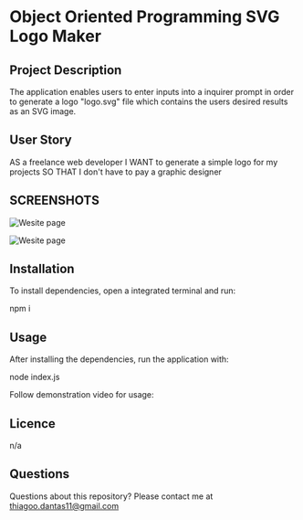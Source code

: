 # Object Oriented Programming SVG Logo Maker

## Project Description

The application enables users to enter inputs into a inquirer prompt in order to generate a logo "logo.svg" file which contains the users desired results as an SVG image. 

## User Story

AS a freelance web developer
I WANT to generate a simple logo for my projects
SO THAT I don't have to pay a graphic designer

## SCREENSHOTS

![Wesite page]()

![Wesite page]()

## Installation

To install dependencies, open a integrated terminal and run:

npm i

## Usage

After installing the dependencies, run the application with:

node index.js

Follow demonstration video for usage: 

## Licence

n/a

## Questions

Questions about this repository? Please contact me at thiagoo.dantas11@gmail.com
